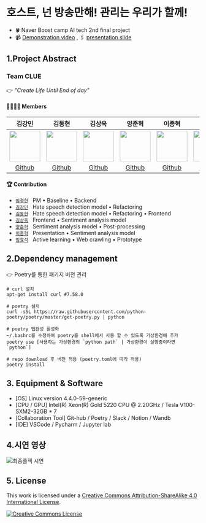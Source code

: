 # 호스트, 넌 방송만해! 관리는 우리가 할께!

- 🍀 Naver Boost camp AI tech 2nd final project
- 📹 [Demonstration video]() , 🖇️ [presentation slide]()

## 1.Project Abstract

### Team CLUE 

👉 _"Create Life Until End of day"_

#### 👨‍👩‍👦‍👦 Members  

김강민|김동현|김상욱|양준혁|이종혁|임경현|임효석|
:-:|:-:|:-:|:-:|:-:|:-:|:-:
<img src='https://user-images.githubusercontent.com/76195885/147217034-9a262d4e-d80a-4d57-a9b9-fb25157e77c9.jpeg' height=80 width=80px></img>|<img src='https://user-images.githubusercontent.com/76195885/147217030-8a534d71-5c65-420b-8421-c884d6f1a1e4.jpeg' height=80 width=80px></img>|<img src='https://user-images.githubusercontent.com/76195885/147217018-73057671-eee5-4efb-850b-3af6951fdf04.jpeg' height=80 width=80px></img>|<img src='https://user-images.githubusercontent.com/76195885/147216867-4ffcb585-9740-48c2-838a-f1eeb3908d65.jpeg' height=80 width=80px></img>|<img src='https://user-images.githubusercontent.com/76195885/147216683-59af4388-43c9-4f9a-ad23-6384233a94f3.JPG' height=80 width=80px></img>|<img src='https://user-images.githubusercontent.com/76195885/147216609-0fcfe0f8-a5a9-4047-8344-6cce845bc6bd.jpeg' height=80 width=80px></img>|<img src='https://user-images.githubusercontent.com/76195885/147216489-85773d7f-cfa7-4f59-b418-f871aa20deae.png' height=80 width=80px></img>
[Github](https://github.com/Gangsss)|[Github](https://github.com/Kimdongui)|[Github](https://github.com/lswkim)|[Github](https://github.com/surfing2003)|[Github](https://github.com/jonhyuk0922)|[Github](https://github.com/KyungHyunLim)|[Github](https://github.com/limhyoseok)

#### 🏆 Contribution  

- [`임경현`](https://github.com/KyungHyunLim) &nbsp; PM • Baseline • Backend
- [`김강민`](https://github.com/Gangsss) &nbsp; Hate speech detection model • Refactoring
- [`김동현`](https://github.com/Kimdongui) &nbsp; Hate speech detection model • Refactoring • Frontend
- [`김상욱`](https://github.com/lswkim) &nbsp; Frontend • Sentiment analysis model
- [`양준혁`](https://github.com/surfing2003) &nbsp; Sentiment analysis model • Post-processing
- [`이종혁`](https://github.com/jonhyuk0922) &nbsp; Presentation • Sentiment analysis model
- [`임효석`](https://github.com/limhyoseok) &nbsp; Active learning • Web crawling • Prototype


## 2.Dependency management

👉 Poetry를 통한 패키지 버전 관리 

```
# curl 설치
apt-get install curl #7.58.0

# poetry 설치
curl -sSL https://raw.githubusercontent.com/python-poetry/poetry/master/get-poetry.py | python

# poetry 탭완성 활성화
~/.bashrc를 수정하여 poetry를 shell에서 사용 할 수 있도록 가상환경에 추가
poetry use [사용하는 가상환경의 `python path` | 가상환경이 실행중이라면 `python`]  

# repo download 후 버전 적용 (poetry.toml에 따라 적용)
poetry install
```


## 3. Equipment & Software

- [OS] Linux version 4.4.0-59-generic
- [CPU / GPU] Intel(R) Xeon(R) Gold 5220 CPU @ 2.20GHz / Tesla V100-SXM2-32GB  * 7
- [Collaboration Tool] Git-hub / Poetry / Slack / Notion / Wandb 
- [IDE] VSCode / Pycharm / Jupyter lab


## 4.시연 영상
![최종플젝 시연](https://user-images.githubusercontent.com/59302419/147213596-a13b3f6f-ae44-496b-a5a8-cdf8f9f9822d.gif)


## 5. License

This work is licensed under a <a rel="license" href="http://creativecommons.org/licenses/by-sa/4.0/">Creative Commons Attribution-ShareAlike 4.0 International License</a>.

<a rel="license" href="http://creativecommons.org/licenses/by-sa/4.0/"><img alt="Creative Commons License" style="border-width:0" src="https://i.creativecommons.org/l/by-sa/4.0/88x31.png" /></a><br />
